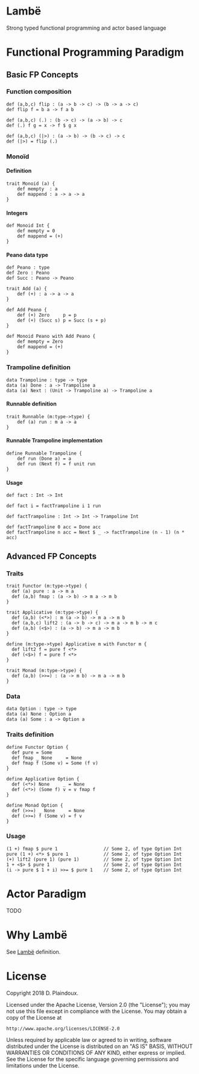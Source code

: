 # Lambë 

Strong typed functional programming and actor based language

# Functional Programming Paradigm

## Basic FP Concepts

### Function composition

```
def (a,b,c) flip : (a -> b -> c) -> (b -> a -> c)
def flip f = b a -> f a b

def (a,b,c) (.) : (b -> c) -> (a -> b) -> c
def (.) f g = x -> f $ g x

def (a,b,c) (|>) : (a -> b) -> (b -> c) -> c
def (|>) = flip (.)
```

### Monoïd

#### Definition

```
trait Monoid (a) {
    def mempty  : a
    def mappend : a -> a -> a 
}
```

#### Integers

```
def Monoid Int {
    def mempty = 0
    def mappend = (+)
}
```

#### Peano data type

```
def Peano : type
def Zero : Peano
def Succ : Peano -> Peano

trait Add (a) {
    def (+) : a -> a -> a
}

def Add Peano {
    def (+) Zero     p = p
    def (+) (Succ s) p = Succ (s + p)
}

def Monoid Peano with Add Peano {
    def mempty = Zero
    def mappend = (+)
}
```

### Trampoline definition

```
data Trampoline : type -> type
data (a) Done : a -> Trampoline a
data (a) Next : (Unit -> Trampoline a) -> Trampoline a
```
#### Runnable definition

```
trait Runnable (m:type->type) {
    def (a) run : m a -> a
}
```
#### Runnable Trampoline implementation

```
define Runnable Trampoline {
    def run (Done a) = a
    def run (Next f) = f unit run
}
```

#### Usage

```
def fact : Int -> Int

def fact i = factTrampoline i 1 run

def factTrampoline : Int -> Int -> Trampoline Int

def factTrampoline 0 acc = Done acc
def factTrampoline n acc = Next $ _ -> factTrampoline (n - 1) (n * acc)
```

## Advanced FP Concepts

### Traits

``` 
trait Functor (m:type->type) {
  def (a) pure : a -> m a
  def (a,b) fmap : (a -> b) -> m a -> m b
}

trait Applicative (m:type->type) {
  def (a,b) (<*>) : m (a -> b) -> m a -> m b
  def (a,b,c) lift2 : (a -> b -> c) -> m a -> m b -> m c
  def (a,b) (<$>) : (a -> b) -> m a -> m b
}

define (m:type->type) Applicative m with Functor m {
  def lift2 f = pure f <*>
  def (<$>) f = pure f <*>
}

trait Monad (m:type->type) {
  def (a,b) (>>=) : (a -> m b) -> m a -> m b
}
```

### Data

```
data Option : type -> type
data (a) None : Option a
data (a) Some : a -> Option a
```

### Traits definition

```
define Functor Option {
  def pure = Some
  def fmap _ None     = None
  def fmap f (Some v) = Some (f v)
}

define Applicative Option {
  def (<*>) None     _ = None
  def (<*>) (Some f) v = v fmap f
}

define Monad Option {
  def (>>=) _ None     = None
  def (>>=) f (Some v) = f v
}
```

### Usage

```
(1 +) fmap $ pure 1                 // Some 2, of type Option Int 
pure (1 +) <*> $ pure 1             // Some 2, of type Option Int 
(+) lift2 (pure 1) (pure 1)         // Some 2, of type Option Int 
1 + <$> $ pure 1                    // Some 2, of type Option Int 
(i -> pure $ 1 + i) >>= $ pure 1    // Some 2, of type Option Int 
```

# Actor Paradigm

TODO

# Why Lambë

See [Lambë](http://tolkiengateway.net/wiki/Lambë) definition.

# License

Copyright 2018 D. Plaindoux.

Licensed under the Apache License, Version 2.0 (the "License");
you may not use this file except in compliance with the License.
You may obtain a copy of the License at

    http://www.apache.org/licenses/LICENSE-2.0

Unless required by applicable law or agreed to in writing, software
distributed under the License is distributed on an "AS IS" BASIS,
WITHOUT WARRANTIES OR CONDITIONS OF ANY KIND, either express or implied.
See the License for the specific language governing permissions and
limitations under the License.
